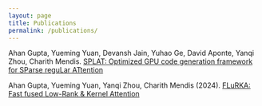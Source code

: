```yaml
---
layout: page
title: Publications
permalink: /publications/
---
```


Ahan Gupta, Yueming Yuan, Devansh Jain, Yuhao Ge, David Aponte, Yanqi Zhou, Charith Mendis. [SPLAT: Optimized GPU code generation framework for SParse reguLar ATtention](https://arxiv.org/abs/2407.16847) 

Ahan Gupta, Yueming Yuan, Yanqi Zhou, Charith Mendis (2024). [FLuRKA: Fast fused Low-Rank & Kernel Attention](https://arxiv.org/abs/2306.15799) 

